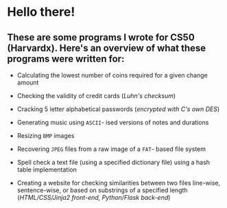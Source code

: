 # Hello there!

## These are some programs I wrote for CS50 (Harvardx). Here's an overview of what these programs were written for:

- Calculating the lowest number of coins required for a given change amount

- Checking the validity of credit cards (*Luhn's checksum*)

- Cracking 5 letter alphabetical passwords (*encrypted with C's own DES*)

- Generating music using `ASCII`- ised versions of notes and durations

- Resizing `BMP` images

- Recovering `JPEG` files from a raw image of a `FAT`- based file system

- Spell check a text file (using a specified dictionary file) using a hash table implementation  

- Creating a website for checking similarities between two files line-wise, sentence-wise, or based on substrings of a specified length (_HTML/CSS/Jinja2 front-end, Python/Flask back-end_)
